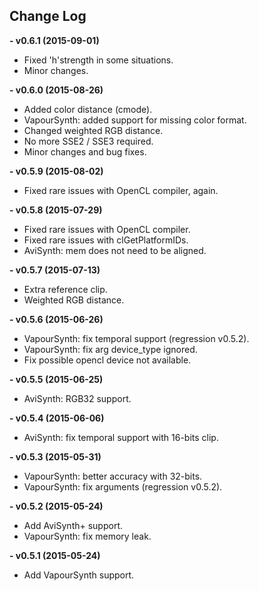 ## Change Log ##
**- v0.6.1 (2015-09-01)**
  - Fixed 'h'strength in some situations.
  - Minor changes.

**- v0.6.0 (2015-08-26)**
  - Added color distance (cmode).
  - VapourSynth: added support for missing color format.
  - Changed weighted RGB distance.
  - No more SSE2 / SSE3 required. 
  - Minor changes and bug fixes.
  
**- v0.5.9 (2015-08-02)**
  - Fixed rare issues with OpenCL compiler, again. 

**- v0.5.8 (2015-07-29)**
  - Fixed rare issues with OpenCL compiler.
  - Fixed rare issues with clGetPlatformIDs.
  - AviSynth: mem does not need to be aligned.

**- v0.5.7 (2015-07-13)**
  - Extra reference clip.
  - Weighted RGB distance.

**- v0.5.6 (2015-06-26)**
  - VapourSynth: fix temporal support (regression v0.5.2).
  - VapourSynth: fix arg device_type ignored.
  - Fix possible opencl device not available. 

**- v0.5.5 (2015-06-25)**
  - AviSynth: RGB32 support.

**- v0.5.4 (2015-06-06)**
  - AviSynth: fix temporal support with 16-bits clip.  

**- v0.5.3 (2015-05-31)**
  - VapourSynth: better accuracy with 32-bits.
  - VapourSynth: fix arguments (regression v0.5.2).

**- v0.5.2 (2015-05-24)**
  - Add AviSynth+ support.
  - VapourSynth: fix memory leak.

**- v0.5.1 (2015-05-24)**
  - Add VapourSynth support.
